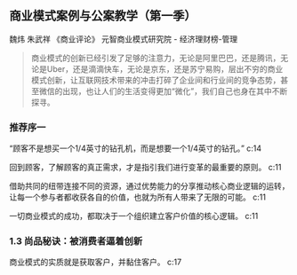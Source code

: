 ## 商业模式案例与公案教学（第一季）

魏炜 朱武祥 《商业评论》 元智商业模式研究院  -  经济理财榜-管理

> 商业模式的创新已经引发了足够的注意力，无论是阿里巴巴，还是腾讯，无论是Uber，还是滴滴快车，无论是京东，还是苏宁易购，层出不穷的商业模式创新，让互联网技术带来的冲击打碎了企业间和行业间的竞争态势，甚至微信的出现，也让人们的生活变得更加“微化”，我们自己也身在其中不断探寻。

### 推荐序一

“顾客不是想买一个1/4英寸的钻孔机，而是想要一个1/4英寸的钻孔。” c:14

回到顾客，了解顾客的真正需求，才是指引我们进行变革的最重要的原则。 c:11

借助共同的纽带连接不同的资源，通过优势能力的分享推动核心商业逻辑的运转，让每一个参与者都收获各自的价值，也就为所有人带来了无限的可能。 c:11

一切商业模式的成功，都取决于一个组织建立客户价值的核心逻辑。 c:11

### 1.3 尚品秘诀：被消费者逼着创新

商业模式的实质就是获取客户，并黏住客户。 c:17

